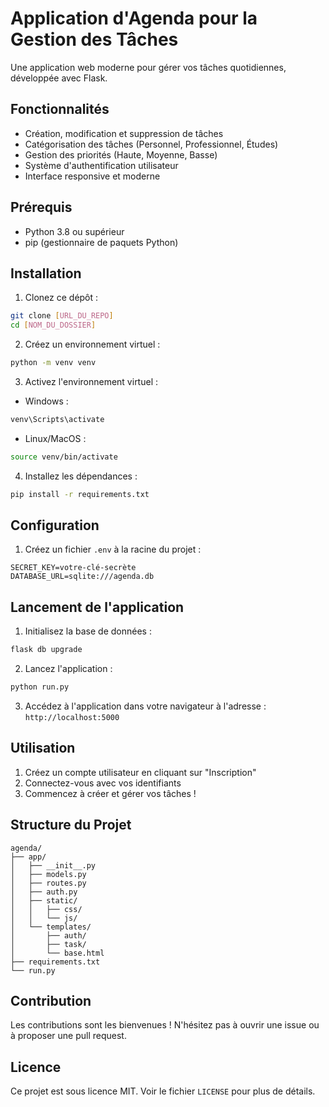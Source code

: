 # Application d'Agenda pour la Gestion des Tâches

Une application web moderne pour gérer vos tâches quotidiennes, développée avec Flask.

## Fonctionnalités

- Création, modification et suppression de tâches
- Catégorisation des tâches (Personnel, Professionnel, Études)
- Gestion des priorités (Haute, Moyenne, Basse)
- Système d'authentification utilisateur
- Interface responsive et moderne

## Prérequis

- Python 3.8 ou supérieur
- pip (gestionnaire de paquets Python)

## Installation

1. Clonez ce dépôt :
```bash
git clone [URL_DU_REPO]
cd [NOM_DU_DOSSIER]
```

2. Créez un environnement virtuel :
```bash
python -m venv venv
```

3. Activez l'environnement virtuel :
- Windows :
```bash
venv\Scripts\activate
```
- Linux/MacOS :
```bash
source venv/bin/activate
```

4. Installez les dépendances :
```bash
pip install -r requirements.txt
```

## Configuration

1. Créez un fichier `.env` à la racine du projet :
```
SECRET_KEY=votre-clé-secrète
DATABASE_URL=sqlite:///agenda.db
```

## Lancement de l'application

1. Initialisez la base de données :
```bash
flask db upgrade
```

2. Lancez l'application :
```bash
python run.py
```

3. Accédez à l'application dans votre navigateur à l'adresse : `http://localhost:5000`

## Utilisation

1. Créez un compte utilisateur en cliquant sur "Inscription"
2. Connectez-vous avec vos identifiants
3. Commencez à créer et gérer vos tâches !

## Structure du Projet

```
agenda/
├── app/
│   ├── __init__.py
│   ├── models.py
│   ├── routes.py
│   ├── auth.py
│   ├── static/
│   │   ├── css/
│   │   └── js/
│   └── templates/
│       ├── auth/
│       ├── task/
│       └── base.html
├── requirements.txt
└── run.py
```

## Contribution

Les contributions sont les bienvenues ! N'hésitez pas à ouvrir une issue ou à proposer une pull request.

## Licence

Ce projet est sous licence MIT. Voir le fichier `LICENSE` pour plus de détails.
